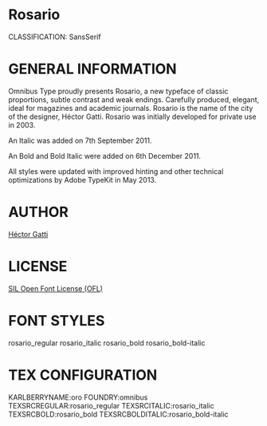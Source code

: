 Rosario
=======
CLASSIFICATION: SansSerif

GENERAL INFORMATION
===================
Omnibus Type proudly presents Rosario, a new typeface of classic
proportions, subtle contrast and weak endings. Carefully produced, elegant,
ideal for magazines and academic journals. Rosario is the name of the city of
the designer, Héctor Gatti. Rosario was initially developed for private
use in 2003.

An Italic was added on 7th September 2011.

An Bold and Bold Italic were added on 6th December 2011.

All styles were updated with improved hinting and other technical optimizations by Adobe TypeKit in May 2013.


AUTHOR
======
[Héctor Gatti](http://omnibus-type.com/)


LICENSE
=======
[SIL Open Font License (OFL)](http://scripts.sil.org/OFL)


FONT STYLES
===========
rosario_regular
rosario_italic
rosario_bold
rosario_bold-italic


TEX CONFIGURATION
=================
KARLBERRYNAME:oro
FOUNDRY:omnibus
TEXSRCREGULAR:rosario_regular
TEXSRCITALIC:rosario_italic
TEXSRCBOLD:rosario_bold
TEXSRCBOLDITALIC:rosario_bold-italic


